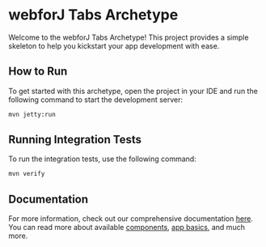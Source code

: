 # webforJ Tabs Archetype

Welcome to the webforJ Tabs Archetype! This project provides a simple skeleton to help you kickstart your app development with ease.

## How to Run

To get started with this archetype, open the project in your IDE and run the following command to start the development server:

```bash
mvn jetty:run
```

## Running Integration Tests

To run the integration tests, use the following command:

```bash
mvn verify
```

## Documentation

For more information, check out our comprehensive documentation [here](https://documentation.webforj.com). You can read more about available [components](https://documentation.webforj.com/docs/components/overview), [app basics](https://documentation.webforj.com/docs/intro/basics), and much more.